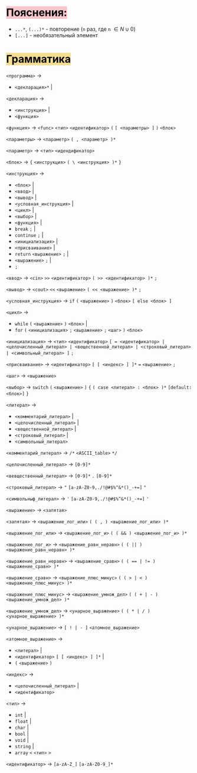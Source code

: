 # <mark style="background: #F8C7CC;">Пояснения:</mark>
- `...*`, `(...)*` - повторение (`n` раз, где `n` $\in N \cup 0$)
- `[...]` - необязательный элемент


# <mark style="background: #F5DD90;">Грамматика</mark>
`<программа>` $\rightarrow$
- `<декларация>*` |

`<декларация>` $\rightarrow$
- `<инструкция>` |
- `<функция>`

`<функция>` $\rightarrow$ `<func>` `<тип>` `<идентификатор>` `(` `[ <параметры> ]` `)` `<блок>`

`<параметры>` $\rightarrow$ `<параметр>` `( , <параметр> )*`

`<параметр>` $\rightarrow$ `<тип>` `<идендификатор>`


`<блок>` $\rightarrow$ `{` `<инструкция>` `( \ <инструкция> )*` `}`

`<инструкция>` $\rightarrow$
- `<блок>` |
- `<ввод>` |
- `<вывод>` |
- `<условная_инструкция>` |
- `<цикл>` |
- `<выбор>` |
- `<функция>` |
- `break` `;` |
- `continue` `;` |
- `<инициализация>` |
- `<присваивание>` |
- `return` `<выражение>` `;` |
- `<выражение>` `;` |
- `;`

`<ввод>` $\rightarrow$ `<cin>` `>>` `<идентификатор>` `( >> <идентификатор> )*` `;`

`<вывод>` $\rightarrow$ `<cout>` `<<` `<выражение>` `( << <выражение> )*` `;`

`<условная_инструкция>` $\rightarrow$ `if` `(` `<выражение>` `)` `<блок>` `[ else <блок> ]`

`<цикл>` $\rightarrow$
- `while` `(` `<выражение>` `)` `<блок>` |
- `for` `(` `<инициализация>` `;` `<выражение>` `;` `<шаг>` `)` `<блок>`

`<инициализация>` $\rightarrow$ `<тип>` `<идентификатор>` `[ = <идентификатор> | <целочисленный_литерал> | <вещественной_литерал> | <строковый_литерал> | <символьный_литерал> ]` `;`

`<присваивание>` $\rightarrow$ `<идентификатор>` `[ [ <индекс> ] ]*` `=` `<выражение>` `;`

`<шаг>` $\rightarrow$ `<выражение>`

`<выбор>` $\rightarrow$ `switch` `(` `<выражение>` `)` `{` `( case <литерал> : <блок> )*` `[default: <блок>]` `}`

`<литерал>` $\rightarrow$
- `<комментарий_литерал>` |
- `<целочисленный_литерал>` |
- `<вещественной_литерал>` |
- `<строковый_литерал>` |
- `<символьный_литерал>`

`<комментарий_литерал>` $\rightarrow$ `/*` `<ASCII_table>` `*/`

`<целочисленный_литерал>` $\rightarrow$ `[0-9]*`

`<вевщественный_литерал>` $\rightarrow$ `[0-9]*` `.` `[0-9]*`

`<строковый_литерал>` $\rightarrow$ `"` `[a-zA-Z0-9,./!@#$%^&*()_-+=]` `"`

`<символьныф_литерал>` $\rightarrow$ `'` `[a-zA-Z0-9,./!@#$%^&*()_-+=]` `'`

`<выражение>` $\rightarrow$ `<запятая>`

`<запятая>` $\rightarrow$ `<выражение_лог_или>` `( ( , ) <выражение_лог_или> )*`

`<выражение_лог_или>` $\rightarrow$ `<выражение_лог_и>` `( ( && ) <выражение_лог_и> )*`

`<выражение_лог_и>` $\rightarrow$ `<выражение_равн_неравн>` `( ( || ) <выражение_равн_неравн> )*`

`<выражение_равн_неравн>` $\rightarrow$ `<выражение_сравн>` `( ( == | != ) <выражение_сравн> )*`

`<выражение_сравн>` $\rightarrow$ `<выражение_плюс_минус>` `( ( > | < ) <выражение_плюс_минус> )*`

`<выражение_плюс_минус>` $\rightarrow$ `<выражение_умнож_дел>` `( ( + | - ) <выражение_умнож_дел> )*`

`<выражение_умнож_дел>` $\rightarrow$ `<унарное_выражение>` `( ( * | / ) <унарное_выражение> )*`

`<унарное_выражение>` $\rightarrow$ `[ ! | - ]` `<атомное_выражение>`

`<атомное_выражение>` $\rightarrow$
- `<литерал>` |
- `<идентификатор>` `[ [ <индекс> ] ]*` |
- `(` `<выражение>` `)`

`<индекс>` $\rightarrow$
- `<целочисленный_литерал>` |
- `<идентификатор>`

`<тип>` $\rightarrow$
- `int` |
- `float` |
- `char` |
- `bool` |
- `void` |
- `string` |
- `array` `<` `<тип>` `>`

`<идентификатор>` $\rightarrow$ `[a-zA-Z_]` `[a-zA-Z0-9_]*`

